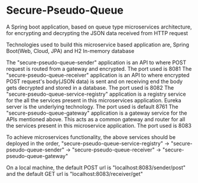 # Secure-Pseudo-Queue
A Spring boot application, based on queue type microservices architecture, for encrypting and decrypting the JSON data received from HTTP request

Technologies used to build this microservice based application are, Spring Boot(Web, Cloud, JPA) and H2 In-memory database

The "secure-pseudo-queue-sender" application is an API to where POST request is routed from a gateway and encrypted. The port used is 8081
The "secure-pseudo-queue-receiver" application is an API to where encrypted POST request's body(JSON data) is sent and on receiving end the body gets decrypted and stored in a database. The port used is 8082
The "secure-pseudo-queue-service-registry" application is a registry service for the all the services present in this microservices application. Eureka server is the underlying technology. The port used is default 8761
The "secure-pseudo-queue-gateway" application is a gateway service for the APIs mentioned above. This acts as a common gateway and router for all the services present in this microservice application. The port used is 8083

To achieve microservices functionality, the above services should be deployed in the order, "secure-pseudo-queue-service-registry" -> "secure-pseudo-queue-sender" -> "secure-pseudo-queue-receiver" -> "secure-pseudo-queue-gateway"

On a local machine, the default POST url is "localhost:8083/sender/post" and the default GET url is "localhost:8083/receiver/get"
